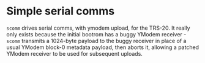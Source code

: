 # Simple serial comms

`scomm` drives serial comms, with ymodem upload, for the TRS-20. It really only exists because the initial bootrom has a buggy YModem receiver - `scomm` transmits a 1024-byte payload to the buggy receiver in place of a usual YModem block-0 metadata payload, then aborts it, allowing a patched YModem receiver to be used for subsequent uploads.

